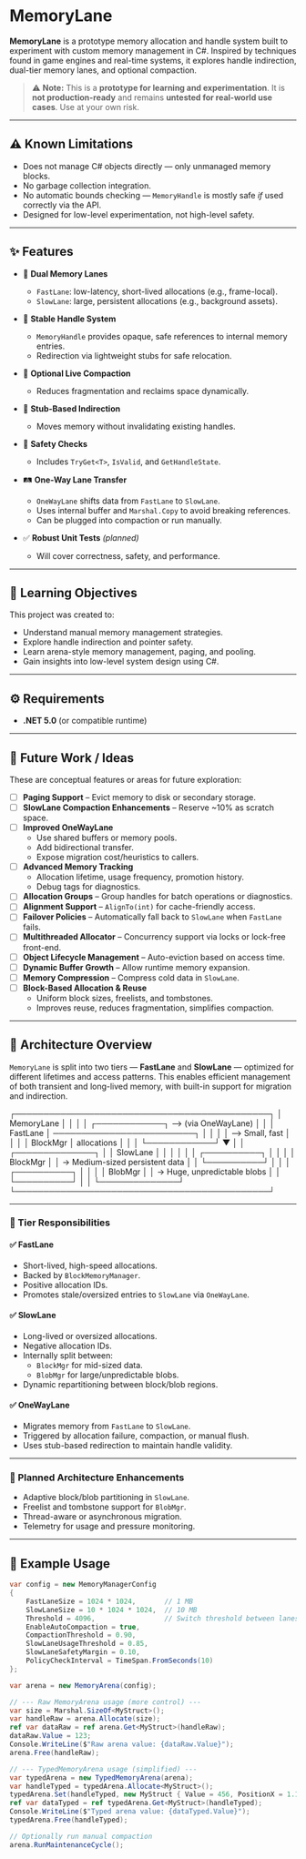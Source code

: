 # MemoryLane

**MemoryLane** is a prototype memory allocation and handle system built to experiment with custom memory management in C#. Inspired by techniques found in game engines and real-time systems, it explores handle indirection, dual-tier memory lanes, and optional compaction.

> ⚠️ **Note:** This is a **prototype for learning and experimentation**. It is **not production-ready** and remains **untested for real-world use cases**. Use at your own risk.

---

## ⚠️ Known Limitations

- Does not manage C# objects directly — only unmanaged memory blocks.
- No garbage collection integration.
- No automatic bounds checking — `MemoryHandle` is mostly safe *if* used correctly via the API.
- Designed for low-level experimentation, not high-level safety.

---

## ✨ Features

- 🧠 **Dual Memory Lanes**  
  - `FastLane`: low-latency, short-lived allocations (e.g., frame-local).  
  - `SlowLane`: large, persistent allocations (e.g., background assets).

- 🔁 **Stable Handle System**  
  - `MemoryHandle` provides opaque, safe references to internal memory entries.  
  - Redirection via lightweight stubs for safe relocation.

- 🧹 **Optional Live Compaction**  
  - Reduces fragmentation and reclaims space dynamically.

- 🔄 **Stub-Based Indirection**  
  - Moves memory without invalidating existing handles.

- 🧪 **Safety Checks**  
  - Includes `TryGet<T>`, `IsValid`, and `GetHandleState`.

- 🛤️ **One-Way Lane Transfer**  
  - `OneWayLane` shifts data from `FastLane` to `SlowLane`.  
  - Uses internal buffer and `Marshal.Copy` to avoid breaking references.  
  - Can be plugged into compaction or run manually.

- ✅ **Robust Unit Tests** *(planned)*  
  - Will cover correctness, safety, and performance.

---

## 🎯 Learning Objectives

This project was created to:

- Understand manual memory management strategies.
- Explore handle indirection and pointer safety.
- Learn arena-style memory management, paging, and pooling.
- Gain insights into low-level system design using C#.

---

## ⚙️ Requirements

- **.NET 5.0** (or compatible runtime)

---

## 🧭 Future Work / Ideas

These are conceptual features or areas for future exploration:

- [ ] **Paging Support** – Evict memory to disk or secondary storage.  
- [ ] **SlowLane Compaction Enhancements** – Reserve ~10% as scratch space.  
- [ ] **Improved OneWayLane**  
  - Use shared buffers or memory pools.  
  - Add bidirectional transfer.  
  - Expose migration cost/heuristics to callers.  
- [ ] **Advanced Memory Tracking**  
  - Allocation lifetime, usage frequency, promotion history.  
  - Debug tags for diagnostics.  
- [ ] **Allocation Groups** – Group handles for batch operations or diagnostics.  
- [ ] **Alignment Support** – `AlignTo(int)` for cache-friendly access.  
- [ ] **Failover Policies** – Automatically fall back to `SlowLane` when `FastLane` fails.  
- [ ] **Multithreaded Allocator** – Concurrency support via locks or lock-free front-end.  
- [ ] **Object Lifecycle Management** – Auto-eviction based on access time.  
- [ ] **Dynamic Buffer Growth** – Allow runtime memory expansion.  
- [ ] **Memory Compression** – Compress cold data in `SlowLane`.  
- [ ] **Block-Based Allocation & Reuse**  
  - Uniform block sizes, freelists, and tombstones.  
  - Improves reuse, reduces fragmentation, simplifies compaction.

---

## 📐 Architecture Overview

`MemoryLane` is split into two tiers — **FastLane** and **SlowLane** — optimized for different lifetimes and access patterns. This enables efficient management of both transient and long-lived memory, with built-in support for migration and indirection.

┌─────────────────────────────────────────────┐
│ MemoryLane │
│ │
│ ┌────────────┐ ⟶ (via OneWayLane) │
│ │ FastLane │ ─────────────────────────┐ │
│ │ │ ⟶ Small, fast │ │
│ │ BlockMgr │ allocations │ │
│ └────────────┘ ▼ │
│ ┌──────────────┐
│ │ SlowLane │
│ │ │
│ │ ┌──────────┐ │
│ │ │ BlockMgr │ │ → Medium-sized persistent data
│ │ └──────────┘ │
│ │ ┌──────────┐ │
│ │ │ BlobMgr │ │ → Huge, unpredictable blobs
│ │ └──────────┘ │
│ └──────────────┘
└─────────────────────────────────────────────┘


---

### 🔧 Tier Responsibilities

#### ✅ FastLane
- Short-lived, high-speed allocations.
- Backed by `BlockMemoryManager`.
- Positive allocation IDs.
- Promotes stale/oversized entries to `SlowLane` via `OneWayLane`.

#### ✅ SlowLane
- Long-lived or oversized allocations.
- Negative allocation IDs.
- Internally split between:  
  - `BlockMgr` for mid-sized data.  
  - `BlobMgr` for large/unpredictable blobs.  
- Dynamic repartitioning between block/blob regions.

#### ✅ OneWayLane
- Migrates memory from `FastLane` to `SlowLane`.
- Triggered by allocation failure, compaction, or manual flush.
- Uses stub-based redirection to maintain handle validity.

---

### 🧠 Planned Architecture Enhancements

- Adaptive block/blob partitioning in `SlowLane`.
- Freelist and tombstone support for `BlobMgr`.
- Thread-aware or asynchronous migration.
- Telemetry for usage and pressure monitoring.

---

## 🧩 Example Usage

```csharp
var config = new MemoryManagerConfig
{
    FastLaneSize = 1024 * 1024,       // 1 MB
    SlowLaneSize = 10 * 1024 * 1024,  // 10 MB
    Threshold = 4096,                 // Switch threshold between lanes
    EnableAutoCompaction = true,
    CompactionThreshold = 0.90,
    SlowLaneUsageThreshold = 0.85,
    SlowLaneSafetyMargin = 0.10,
    PolicyCheckInterval = TimeSpan.FromSeconds(10)
};

var arena = new MemoryArena(config);

// --- Raw MemoryArena usage (more control) ---
var size = Marshal.SizeOf<MyStruct>();
var handleRaw = arena.Allocate(size);
ref var dataRaw = ref arena.Get<MyStruct>(handleRaw);
dataRaw.Value = 123;
Console.WriteLine($"Raw arena value: {dataRaw.Value}");
arena.Free(handleRaw);

// --- TypedMemoryArena usage (simplified) ---
var typedArena = new TypedMemoryArena(arena);
var handleTyped = typedArena.Allocate<MyStruct>();
typedArena.Set(handleTyped, new MyStruct { Value = 456, PositionX = 1.1f, PositionY = 2.2f });
ref var dataTyped = ref typedArena.Get<MyStruct>(handleTyped);
Console.WriteLine($"Typed arena value: {dataTyped.Value}");
typedArena.Free(handleTyped);

// Optionally run manual compaction
arena.RunMaintenanceCycle();
